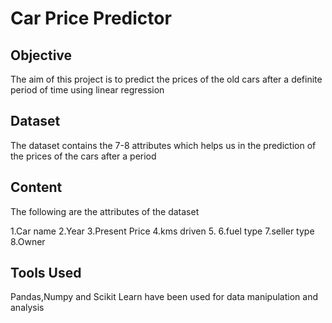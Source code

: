 
# Car Price Predictor



## Objective

The aim of this project is to predict the prices of the old cars after a definite period of time using linear regression
## Dataset

The dataset contains the 7-8 attributes which helps us in the prediction of the prices of the cars after a period

## Content
The following are the attributes of the dataset

1.Car name 2.Year 3.Present Price 4.kms driven 5. 6.fuel type 7.seller type 8.Owner
## Tools Used

Pandas,Numpy and Scikit Learn have been used for data manipulation and analysis